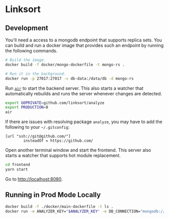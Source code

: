 # Linksort

## Development

You'll need a access to a mongodb endpoint that supports replica sets. You can build and run a docker image that provides such an endpoint by running the following commands.

```bash
# Build the image.
docker build -f docker/mongo-dockerfile -t mongo-rs .

# Run it in the background.
docker run -p 27017:27017 -v db-data:/data/db -d mongo-rs
```

Run [`air`](https://github.com/cosmtrek/air) to start the backend server. This also starts a watcher that automatically rebuilds and runs the server whenever changes are detected.

```bash
export GOPRIVATE=github.com/linksort/analyze
export PRODUCTION=0
air
```

If there are issues with resolving package `analyze`, you may have to add the following to your `~/.gitconfig`:

```
[url "ssh://git@github.com/"]
        insteadOf = https://github.com/
```

Open another terminal window and start the frontend. This server also starts a watcher that supports hot module replacement.

```bash
cd frontend
yarn start
```

Go to [http://localhost:8080](http://localhost:8080).

## Running in Prod Mode Locally

```bash
docker build -f ./docker/main-dockerfile -t ls .
docker run -e ANALYZER_KEY="$ANALYZER_KEY" -e DB_CONNECTION="mongodb://172.17.0.2:27017/?connect=direct" -p 8080:8080 ls
```
